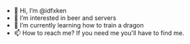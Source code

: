 - 👋 Hi, I’m @idfxken
- 👀 I’m interested in beer and servers
- 🌱 I’m currently learning how to train a dragon
- 📫 How to reach me? If you need me you'll have to find me. 

<!---
idfxken/idfxken is a ✨ special ✨ repository because its `README.md` (this file) appears on your GitHub profile.
You can click the Preview link to take a look at your changes.
--->
